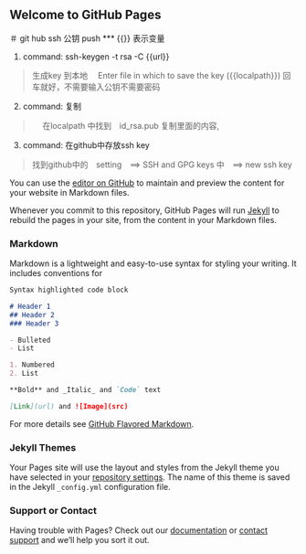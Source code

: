## Welcome to GitHub Pages

＃ git hub ssh 公钥 push
*** {{}} 表示变量
1. command: ssh-keygen -t rsa -C {{url}}
  > 生成key 到本地　
  > Enter file in which to save the key ({{localpath}})
  > 回车就好，不需要输入公钥不需要密码
2. command: 复制
  >　 在localpath 中找到　id_rsa.pub 复制里面的内容,
3. command: 在github中存放ssh key
  > 找到github中的　setting　==> SSH and GPG keys 中　==> new ssh key

You can use the [editor on GitHub](https://github.com/martinChenZ/martin.cz/edit/master/index.md) to maintain and preview the content for your website in Markdown files.

Whenever you commit to this repository, GitHub Pages will run [Jekyll](https://jekyllrb.com/) to rebuild the pages in your site, from the content in your Markdown files.

### Markdown

Markdown is a lightweight and easy-to-use syntax for styling your writing. It includes conventions for

```markdown
Syntax highlighted code block

# Header 1
## Header 2
### Header 3

- Bulleted
- List

1. Numbered
2. List

**Bold** and _Italic_ and `Code` text

[Link](url) and ![Image](src)
```

For more details see [GitHub Flavored Markdown](https://guides.github.com/features/mastering-markdown/).

### Jekyll Themes

Your Pages site will use the layout and styles from the Jekyll theme you have selected in your [repository settings](https://github.com/martinChenZ/martin.cz/settings). The name of this theme is saved in the Jekyll `_config.yml` configuration file.

### Support or Contact

Having trouble with Pages? Check out our [documentation](https://help.github.com/categories/github-pages-basics/) or [contact support](https://github.com/contact) and we’ll help you sort it out.
